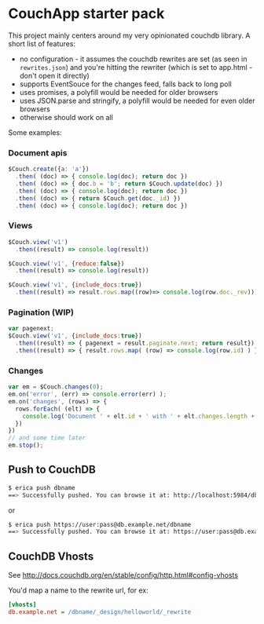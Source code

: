 # CouchApp starter pack

This project mainly centers around my very opinionated couchdb library. A short list of features:

 * no configuration - it assumes the couchdb rewrites are set (as seen in `rewrites.json`) and
you're hitting the rewriter (which is set to app.html - don't open it directly)
 * supports EventSouce for the changes feed, falls back to long poll
 * uses promises, a polyfill would be needed for older browsers
 * uses JSON.parse and stringify, a polyfill would be needed for even older browsers
 * otherwise should work on all

Some examples:

### Document apis

```javascript
$Couch.create({a: 'a'})
  .then( (doc) => { console.log(doc); return doc })
  .then( (doc) => { doc.b = 'b'; return $Couch.update(doc) })
  .then( (doc) => { console.log(doc); return doc })
  .then( (doc) => { return $Couch.get(doc._id) })
  .then( (doc) => { console.log(doc); return doc })
```

### Views

```javascript
$Couch.view('v1')
  .then((result) => console.log(result))

$Couch.view('v1', {reduce:false})
  .then((result) => console.log(result))

$Couch.view('v1', {include_docs:true})
  .then((result) => result.rows.map((row)=> console.log(row.doc._rev)))
```

### Pagination (WIP)

```javascript
var pagenext;
$Couch.view('v1', {include_docs:true})
  .then((result) => { pagenext = result.paginate.next; return result})
  .then((result) => { result.rows.map( (row) => console.log(row.id) ) })
```

### Changes

```javascript
var em = $Couch.changes(0);
em.on('error', (err) => console.error(err) );
em.on('changes', (rows) => {
  rows.forEach( (elt) => {
    console.log('Document ' + elt.id + ' with ' + elt.changes.length + ' changes.')
  })
})
// and some time later
em.stop();
```

## Push to CouchDB

```bash
$ erica push dbname
==> Successfully pushed. You can browse it at: http://localhost:5984/dbname/_design/helloworld/_rewrite/
```
or
```bash
$ erica push https://user:pass@db.example.net/dbname
==> Successfully pushed. You can browse it at: https://user:pass@db.example.net/dbname/_design/helloworld/_rewrite/
```

## CouchDB Vhosts

See http://docs.couchdb.org/en/stable/config/http.html#config-vhosts

You'd map a name to the rewrite url, for ex:

```ini
[vhosts]
db.example.net = /dbname/_design/helloworld/_rewrite
```
